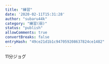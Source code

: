 ```yaml
---
title: "練習"
date: '2020-02-11T15:31:28'
author: "subaru44k"
category: "練習(弱)"
status: "publish"
allowComments: true
convertBreaks: false
entryHash: "49ce21d1b1c947059208637824ce1482"
---
```

11分ジョグ
